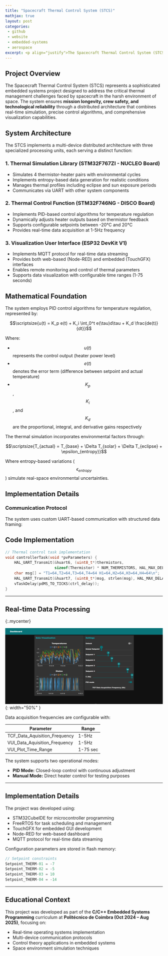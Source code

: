 ```yaml
---
title: "Spacecraft Thermal Control System (STCS)"
mathjax: true
layout: post
categories:
 - github
 - website
 - embedded-systems
 - aerospace
excerpt: <p align="justify">The Spacecraft Thermal Control System (STCS) is a comprehensive embedded platform that simulates thermal management of spacecraft components in orbital conditions. Developed using multiple STM32 microcontrollers, FreeRTOS, and MQTT protocols, the system implements real-time thermal simulation, PID control algorithms, and multi-interface visualization. This project demonstrates advanced embedded systems programming with direct applications in aerospace technology and real-time control systems.</p><left><img src="/assets/setpoints.png" width="75%" height="75%"></left>
---
```


## Project Overview

The Spacecraft Thermal Control System (STCS) represents a sophisticated embedded systems project designed to address the critical thermal management challenges faced by spacecraft in the harsh environment of space. The system ensures **mission longevity, crew safety, and technological reliability** through a distributed architecture that combines real-time simulation, precise control algorithms, and comprehensive visualization capabilities.

## System Architecture

The STCS implements a multi-device distributed architecture with three specialized processing units, each serving a distinct function:

### 1. Thermal Simulation Library (STM32F767ZI - NUCLEO Board)
- Simulates 4 thermistor-heater pairs with environmental cycles
- Implements entropy-based data generation for realistic conditions
- Manages thermal profiles including eclipse and sun exposure periods
- Communicates via UART with other system components

### 2. Thermal Control Function (STM32F746NG - DISCO Board)
- Implements PID-based control algorithms for temperature regulation
- Dynamically adjusts heater outputs based on thermistor feedback
- Supports configurable setpoints between -20°C and 20°C
- Provides real-time data acquisition at 1-5Hz frequency

### 3. Visualization User Interface (ESP32 DevKit V1)
- Implements MQTT protocol for real-time data streaming
- Provides both web-based (Node-RED) and embedded (TouchGFX) interfaces
- Enables remote monitoring and control of thermal parameters
- Supports data visualization with configurable time ranges (1-75 seconds)

## Mathematical Foundation

The system employs PID control algorithms for temperature regulation, represented by:

$$\scriptsize{u(t) = K_p e(t) + K_i \int_0^t e(\tau)d\tau + K_d \frac{de(t)}{dt}}$$

Where:
- $$u(t)$$ represents the control output (heater power level)
- $$e(t)$$ denotes the error term (difference between setpoint and actual temperature)
- $$K_p$$, $$K_i$$, and $$K_d$$ are the proportional, integral, and derivative gains respectively

The thermal simulation incorporates environmental factors through:

$$\scriptsize{T_{actual} = T_{base} + \Delta T_{solar} + \Delta T_{eclipse} + \epsilon_{entropy}}$$

Where entropy-based variations ($$\epsilon_{entropy}$$) simulate real-space environmental uncertainties.

## Implementation Details

### Communication Protocol
The system uses custom UART-based communication with structured data framing:

## Code Implementation

```cpp
// Thermal control task implementation
void controllerTask(void *pvParameters) {
    HAL_UART_Transmit(&huart6, (uint8_t*)thermistors,
                      sizeof(Thermistor) * NUM_THERMISTORS, HAL_MAX_DELAY);
    char msg[] = "T1=64,T2=64,T3=64,T4=64 H1=64,H2=64,H3=64,H4=64\n";
    HAL_UART_Transmit(&huart7, (uint8_t*)msg, strlen(msg), HAL_MAX_DELAY);
    vTaskDelay(pdMS_TO_TICKS(ctrl_delay));
}
```

---

## Real-time Data Processing

{:.mycenter}

![title](/assets/vui.png){: width="50%" }

<style>
.mycenter {
    text-align:center;

}  

</style>

Data acquisition frequencies are configurable with:

| Parameter                        | Range      |
|----------------------------------|------------|
| TCF_Data_Aquisition_Frequency    | 1-5Hz      |
| VUI_Data_Aquisition_Frequency    | 1-5Hz      |
| VUI_Plot_Time_Range              | 1-75 sec   |

The system supports two operational modes:

- **PID Mode:** Closed-loop control with continuous adjustment
- **Manual Mode:** Direct heater control for testing purposes

---

## Implementation Details

The project was developed using:

- STM32CubeIDE for microcontroller programming
- FreeRTOS for task scheduling and management
- TouchGFX for embedded GUI development
- Node-RED for web-based dashboard
- MQTT protocol for real-time data streaming

Configuration parameters are stored in flash memory:

```c
// Setpoint constraints
Setpoint_THERM-01 = -7
Setpoint_THERM-02 = -5
Setpoint_THERM-03 = 10
Setpoint_THERM-04 = -14
```

---

## Educational Context

This project was developed as part of the **C/C++ Embedded Systems Programming** curriculum at **Politécnico de Coimbra (Oct 2024 – Aug 2025)**, focusing on:

- Real-time operating systems implementation
- Multi-device communication protocols
- Control theory applications in embedded systems
- Space environment simulation techniques

